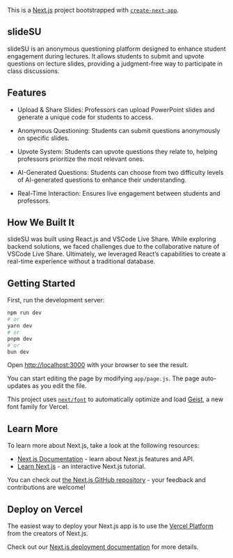 This is a [Next.js](https://nextjs.org) project bootstrapped with [`create-next-app`](https://github.com/vercel/next.js/tree/canary/packages/create-next-app).

## slideSU

slideSU is an anonymous questioning platform designed to enhance student engagement during lectures. It allows students to submit and upvote questions on lecture slides, providing a judgment-free way to participate in class discussions.

## Features

* Upload & Share Slides: Professors can upload PowerPoint slides and generate a unique code for students to access.

* Anonymous Questioning: Students can submit questions anonymously on specific slides.

* Upvote System: Students can upvote questions they relate to, helping professors prioritize the most relevant ones.

* AI-Generated Questions: Students can choose from two difficulty levels of AI-generated questions to enhance their understanding.

* Real-Time Interaction: Ensures live engagement between students and professors.

## How We Built It

slideSU was built using React.js and VSCode Live Share. While exploring backend solutions, we faced challenges due to the collaborative nature of VSCode Live Share. Ultimately, we leveraged React’s capabilities to create a real-time experience without a traditional database.

## Getting Started

First, run the development server:

```bash
npm run dev
# or
yarn dev
# or
pnpm dev
# or
bun dev
```

Open [http://localhost:3000](http://localhost:3000) with your browser to see the result.

You can start editing the page by modifying `app/page.js`. The page auto-updates as you edit the file.

This project uses [`next/font`](https://nextjs.org/docs/app/building-your-application/optimizing/fonts) to automatically optimize and load [Geist](https://vercel.com/font), a new font family for Vercel.

## Learn More

To learn more about Next.js, take a look at the following resources:

- [Next.js Documentation](https://nextjs.org/docs) - learn about Next.js features and API.
- [Learn Next.js](https://nextjs.org/learn) - an interactive Next.js tutorial.

You can check out [the Next.js GitHub repository](https://github.com/vercel/next.js) - your feedback and contributions are welcome!

## Deploy on Vercel

The easiest way to deploy your Next.js app is to use the [Vercel Platform](https://vercel.com/new?utm_medium=default-template&filter=next.js&utm_source=create-next-app&utm_campaign=create-next-app-readme) from the creators of Next.js.

Check out our [Next.js deployment documentation](https://nextjs.org/docs/app/building-your-application/deploying) for more details.
